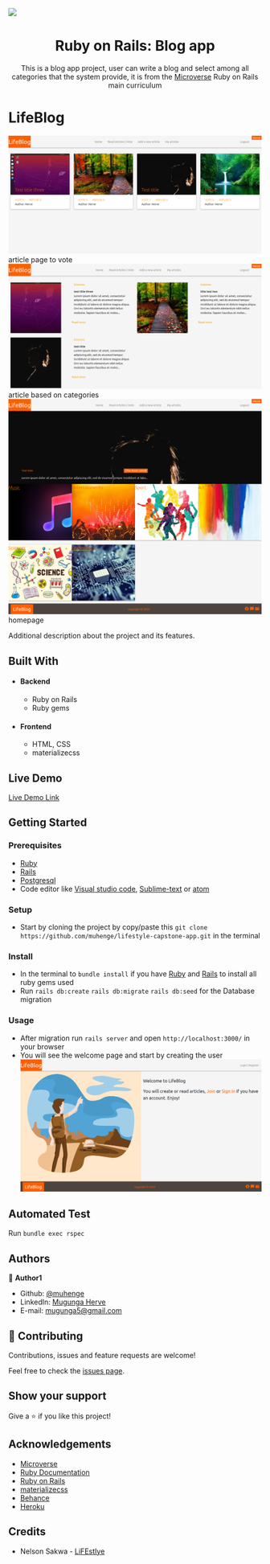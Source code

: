 
![](https://img.shields.io/badge/Microverse-blueviolet)


  <h1 align="center">Ruby on Rails: Blog app</h1>

  <p align="center">
 This is a blog app project, user can write a blog and select among all categories
that the system provide, it is from the <a href="https://www.microverse.org">Microverse</a> Ruby on Rails main curriculum <br />
</p>

# LifeBlog

![screenshot](app/assets/images/articless.png)
article page to vote
![screenshot](app/assets/images/categoryarticles.png)
article based on categories
![screenshot](app/assets/images/home.png)
homepage 

Additional description about the project and its features.

## Built With

- #### Backend
    - Ruby on Rails
    - Ruby gems
- #### Frontend
    - HTML, CSS
    - materializecss
    
## Live Demo

[Live Demo Link](https://herveblogapp.herokuapp.com/)


## Getting Started

### Prerequisites
   - [Ruby](https://www.ruby-lang.org/en/)
   - [Rails](https://rubyonrails.org/)
   - [Postgresql](https://www.postgresql.org/)
   - Code editor like [Visual studio code](https://code.visualstudio.com/), [Sublime-text](https://www.sublimetext.com/3) or [atom](https://atom.io/)
### Setup
* Start by cloning the project by copy/paste this ```git clone https://github.com/muhenge/lifestyle-capstone-app.git``` in the terminal
### Install
  - In the terminal to ```bundle install``` if you have [Ruby](https://www.ruby-lang.org/en/) and [Rails](https://rubyonrails.org/) to install all ruby gems used
  - Run ```rails db:create```  ```rails db:migrate``` ```rails db:seed``` for the Database migration
### Usage
  - After migration run ```rails server``` and open `http://localhost:3000/` in your browser
  - You will see the welcome page and start by creating the user
  ![screenshot](app/assets/images/welcome.png)
  ## Automated Test
Run ```bundle exec rspec```

## Authors

👤 **Author1**

- Github: [@muhenge](https://github.com/muhenge)
- LinkedIn: [Mugunga Herve](https://www.linkedin.com/in/mugunga-herve-a62a0ab9/)
- E-mail: mugunga5@gmail.com

## 🤝 Contributing

Contributions, issues and feature requests are welcome!

Feel free to check the [issues page](https://github.com/muhenge/lifestyle-capstone-app/issues).

## Show your support

Give a ⭐️ if you like this project!

<!-- ACKNOWLEDGEMENTS -->
## Acknowledgements
* [Microverse](https://www.microverse.org/)
* [Ruby Documentation](https://www.ruby-lang.org/en/documentation/)
* [Ruby on Rails](https://rubyonrails.org/)
* [materializecss](materializecss.com/)
* [Behance](https://www.behance.net/)
* [Heroku](https://www.heroku.com/)

## Credits
* Nelson Sakwa - [LiFEstIye](https://www.behance.net/gallery/14554909/liFEsTlye-Mobile-version)
